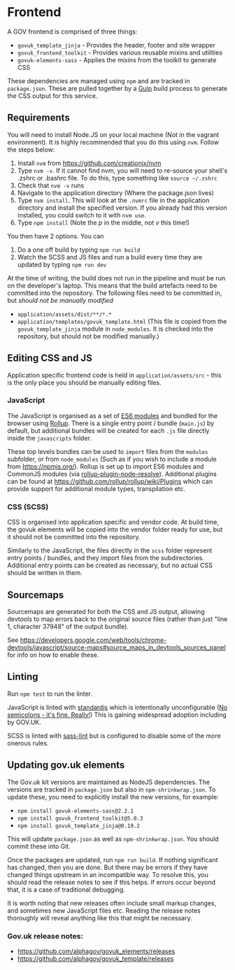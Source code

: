 # Frontend

A GOV frontend is comprised of three things:

- `govuk_template_jinja` - Provides the header, footer and site wrapper
- `govuk_frontend_toolkit` - Provides various reusable mixins and utilities
- `govuk-elements-sass` - Applies the mixins from the toolkit to generate CSS

These dependencies are managed using `npm` and are tracked in `package.json`. These are pulled together by a [Gulp](http://gulpjs.com/) build process to generate the CSS output for this service.

## Requirements

You will need to install Node.JS on your local machine (Not in the vagrant environment). It is highly recommended that you do this using `nvm`. Follow the steps below:

1. Install `nvm` from https://github.com/creationix/nvm
2. Type `nvm -v`. If it cannot find nvm, you will need to re-source your shell's .zshrc or .bashrc file. To do this, type something like `source ~/.zshrc`
3. Check that `nvm -v` runs
4. Navigate to the application directory (Where the package.json lives)
5. Type `nvm install`. This will look at the `.nvmrc` file in the application directory and install the specified version. If you already had this version installed, you could switch to it with `nvm use`.
6. Type `npm install` (Note the _p_ in the middle, not _v_ this time!)

You then have 2 options. You can

1. Do a one off build by typing `npm run build`
2. Watch the SCSS and JS files and run a build every time they are updated by typing `npm run dev`

At the time of writing, the build does not run in the pipeline and must be run on the developer's laptop. This means that the build artefacts need to be committed into the repository. The following files need to be committed in, but _should not be manually modified_

- `application/assets/dist/**/*.*`
- `application/templates/govuk_template.html` (This file is copied from the `govuk_template_jinja` module in `node_modules`. It is checked into the repository, but should not be modified manually.)

## Editing CSS and JS

Application specific frontend code is held in `application/assets/src` - this is the only place you should be manually editing files.

### JavaScript

The JavaScript is organised as a set of [ES6 modules](https://developer.mozilla.org/en-US/docs/Web/JavaScript/Reference/Statements/import) and bundled for the browser using [Rollup](https://github.com/rollup/rollup). There is a single entry point / bundle (`main.js`) by default, but additional bundles will be created for each `.js` file directly inside the `javascripts` folder.

These top levels bundles can be used to `import` files from the `modules` subfolder, or from `node_modules` (Such as if you wish to include a module from https://npmjs.org/). Rollup is set up to import ES6 modules and CommonJS modules (via [rollup-plugin-node-resolve](https://github.com/rollup/rollup-plugin-node-resolve)). Additional plugins can be found at https://github.com/rollup/rollup/wiki/Plugins which can provide support for additional module types, transpilation etc.

### CSS (SCSS)

CSS is organised into application specific and vendor code. At build time, the govuk elements will be copied into the vendor folder ready for use, but it should not be committed into the repository.

Similarly to the JavaScript, the files directly in the `scss` folder represent entry points / bundles, and they import files from the subdirectories. Additional entry points can be created as necessary, but no actual CSS should be written in them.

## Sourcemaps

Sourcemaps are generated for both the CSS and JS output, allowing devtools to map errors back to the original source files (rather than just "line 1, character 37948" of the output bundle).

See https://developers.google.com/web/tools/chrome-devtools/javascript/source-maps#source_maps_in_devtools_sources_panel for info on how to enable these.

## Linting

Run `npm test` to run the linter.

JavaScript is linted with [standardjs](http://standardjs.com/) which is intentionally unconfigurable ([No semicolons - it's fine. Really!](https://github.com/feross/standard#the-rules)) This is gaining widespread adoption including by GOV.UK.

SCSS is linted with [sass-lint](https://github.com/sasstools/sass-lint) but is configured to disable some of the more onerous rules.

## Updating gov.uk elements

The Gov.uk kit versions are maintained as NodeJS dependencies. The versions are tracked in `package.json` but also in `npm-shrinkwrap.json`. To update these, you need to explicitly install the new versions, for example:

- `npm install govuk-elements-sass@2.2.1`
- `npm install govuk_frontend_toolkit@5.0.3`
- `npm install govuk_template_jinja@0.19.2`

This will update `package.json` as well as `npm-shrinkwrap.json`. You should commit these into Git.

Once the packages are updated, run `npm run build`. If nothing significant has changed, then you are done. But there may be errors if they have changed things upstream in an incompatible way. To resolve this, you should read the release notes to see if this helps. If errors occur beyond that, it is a case of traditional debugging.

It is worth noting that new releases often include small markup changes, and sometimes new JavaScript files etc. Reading the release notes thoroughly will reveal anything like this that might be necessary.

### Gov.uk release notes:
- https://github.com/alphagov/govuk_elements/releases
- https://github.com/alphagov/govuk_template/releases

